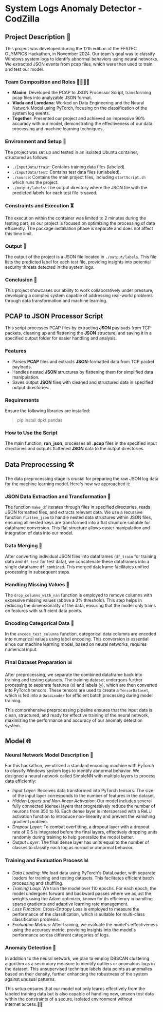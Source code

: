 # System Logs Anomaly Detector - CodZilla

## Project Description 🚀

This project was developed during the 12th edition of the EESTEC OLYMPICS Hackathon, in November 2024. Our team's goal was to classify Windows system logs to identify abnormal behaviors using neural networks. We extracted JSON events from pcap files, which were then used to train and test our model.

### Team Composition and Roles 🧑‍💻👩‍💻
- **Maxim**: Developed the PCAP to JSON Processor Script, transforming pcap files into analyzable JSON format.
- **Vlada and Loredana**: Worked on Data Engineering and the Neural Network Model using PyTorch, focusing on the classification of the system log events.
- **Together**: Presented our project and achieved an impressive 90% accuracy with our model, demonstrating the effectiveness of our data processing and machine learning techniques.

### Environment and Setup 📂
The project was set up and tested in an isolated Ubuntu container, structured as follows:
- `./InputData/train`: Contains training data files (labeled).
- `./InputData/test`: Contains test data files (unlabeled).
- `./source`: Contains the main project files, including `startScript.sh` which runs the project.
- `./output/labels`: The output directory where the JSON file with the predicted labels for each test file is saved.

### Constraints and Execution ⏳
The execution within the container was limited to 2 minutes during the testing part, so our project is focused on optimizing the processing of data efficiently. The package installation phase is separate and does not affect this time limit.

### Output 📄
The output of the project is a JSON file located in `./output/labels`. This file lists the predicted label for each test file, providing insights into potential security threats detected in the system logs.

### Conclusion 🌟
This project showcases our ability to work collaboratively under pressure, developing a complex system capable of addressing real-world problems through data transformation and machine learning.



## PCAP to JSON Processor Script
This script processes PCAP files by extracting **JSON** payloads from TCP packets, cleaning up and flattening the **JSON** structure, and saving it in a specified output folder for easier handling and analysis.

### Features
* Parses **PCAP** files and extracts **JSON**-formatted data from TCP packet payloads.
* Handles nested **JSON** structures by flattening them for simplified data manipulation.
* Saves output **JSON** files with cleaned and structured data in specified output directories.
### Requirements
Ensure the following libraries are installed:
>pip install dpkt pandas

### How to Use the Script
The main function, **run_json**, processes all **.pcap** files in the specified input directories and outputs flattened **JSON** data to the output directories.

## Data Preprocessing 🛠️

The data preprocessing stage is crucial for preparing the raw JSON log data for the machine learning model. Here's how we approached it:

### JSON Data Extraction and Transformation 📄
The function `make_df` iterates through files in specified directories, reads JSON formatted files, and extracts relevant data. We use a recursive function `flatten_json` to handle nested data structures within JSON files, ensuring all nested keys are transformed into a flat structure suitable for dataframe conversion. This flat structure allows easier manipulation and integration of data into our model.

### Data Merging 🔗
After converting individual JSON files into dataframes (`df_train` for training data and `df_test` for test data), we concatenate these dataframes into a single dataframe `df_combined`. This merged dataframe facilitates unified processing in subsequent steps.

### Handling Missing Values 🚫
The `drop_columns_with_nan` function is employed to remove columns with excessive missing values (above a 3% threshold). This step helps in reducing the dimensionality of the data, ensuring that the model only trains on features with sufficient data points.

### Encoding Categorical Data 🔢
In the `encode_text_columns` function, categorical data columns are encoded into numerical values using label encoding. This conversion is essential since our machine learning model, based on neural networks, requires numerical input.

### Final Dataset Preparation 📊
After preprocessing, we separate the combined dataframe back into training and testing datasets. The training dataset undergoes further processing to separate features (`X`) and labels (`y`), which are then converted into PyTorch tensors. These tensors are used to create a `TensorDataset`, which is fed into a `DataLoader` for efficient batch processing during model training.

This comprehensive preprocessing pipeline ensures that the input data is clean, structured, and ready for effective training of the neural network, maximizing the performance and accuracy of our anomaly detection system.


## Model 🌐
### Neural Network Model Description 🧠
For this hackathon, we utilized a standard encoding machine with PyTorch to classify Windows system logs to identify abnormal behavior. We designed a neural network called SimpleNN with multiple layers to process data efficiently:

- *Input Layer*: Receives data transformed into PyTorch tensors. The size of the input layer corresponds to the number of features in the dataset.
- *Hidden Layers and Non-linear Activation*: Our model includes several fully connected (dense) layers that progressively reduce the number of neurons from 350 to 16. Each dense layer is interspersed with a ReLU activation function to introduce non-linearity and prevent the vanishing gradient problem.
- *Dropout Layer*: To combat overfitting, a dropout layer with a dropout rate of 0.5 is integrated before the final layers, effectively dropping units randomly during training to help generalize the model better.
- *Output Layer*: The final dense layer has units equal to the number of classes to classify each log as normal or abnormal behavior.

### Training and Evaluation Process 📊
- *Data Loading*: We load data using PyTorch's DataLoader, with separate loaders for training and testing datasets. This facilitates efficient batch processing and shuffling.
- *Training Loop*: We train the model over 110 epochs. For each epoch, the model undergoes forward and backward passes where we adjust the weights using the Adam optimizer, known for its efficiency in handling sparse gradients and adaptive learning rate management.
- *Loss Function*: Cross-Entropy Loss is employed to measure the performance of the classification, which is suitable for multi-class classification problems.
- *Evaluation Metrics*: After training, we evaluate the model's effectiveness using the accuracy metric, providing insights into the model's performance across different categories of logs.

### Anomaly Detection 🔎
In addition to the neural network, we plan to employ DBSCAN clustering algorithm as a secondary measure to identify outliers or anomalous logs in the dataset. This unsupervised technique labels data points as anomalies based on their density, further enhancing the robustness of the system against unusual patterns.

This setup ensures that our model not only learns effectively from the labeled training data but is also capable of handling new, unseen test data within the constraints of a secure, isolated environment without internet access.🚫🌐
